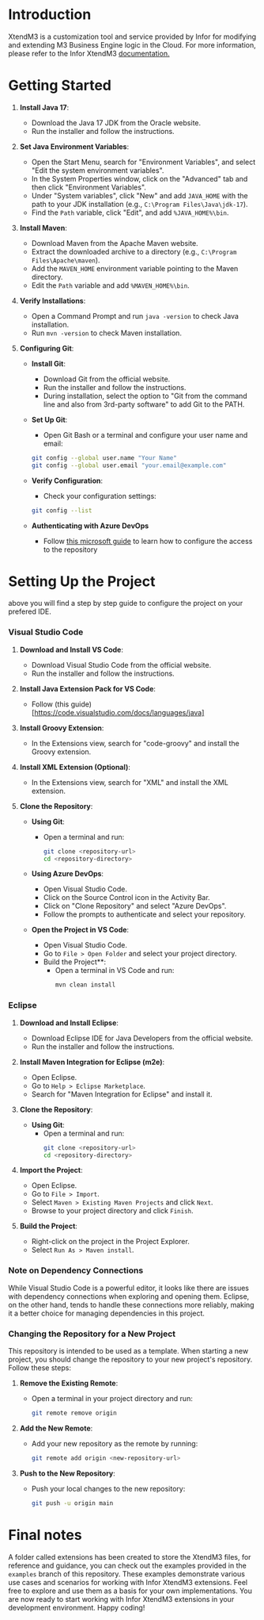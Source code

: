 # Introduction 
XtendM3 is a customization tool and service provided by Infor for modifying and extending M3 Business Engine logic in the Cloud.
For more information, please refer to the Infor XtendM3 [documentation.](https://infor-cloud.github.io/xtendm3/)

# Getting Started

1. **Install Java 17**:
   - Download the Java 17 JDK from the Oracle website.
   - Run the installer and follow the instructions.

2. **Set Java Environment Variables**:
   - Open the Start Menu, search for "Environment Variables", and select "Edit the system environment variables".
   - In the System Properties window, click on the "Advanced" tab and then click "Environment Variables".
   - Under "System variables", click "New" and add `JAVA_HOME` with the path to your JDK installation (e.g., `C:\Program Files\Java\jdk-17`).
   - Find the `Path` variable, click "Edit", and add `%JAVA_HOME%\bin`.

3. **Install Maven**:
   - Download Maven from the Apache Maven website.
   - Extract the downloaded archive to a directory (e.g., `C:\Program Files\Apache\maven`).
   - Add the `MAVEN_HOME` environment variable pointing to the Maven directory.
   - Edit the `Path` variable and add `%MAVEN_HOME%\bin`.

4. **Verify Installations**:
   - Open a Command Prompt and run `java -version` to check Java installation.
   - Run `mvn -version` to check Maven installation.

5. **Configuring Git**:

   - **Install Git**:
      - Download Git from the official website.
      - Run the installer and follow the instructions.
      - During installation, select the option to "Git from the command line and also from 3rd-party software" to add Git to the PATH.

   - **Set Up Git**:
      - Open Git Bash or a terminal and configure your user name and email:
      ```sh
      git config --global user.name "Your Name"
      git config --global user.email "your.email@example.com"
      ```

   - **Verify Configuration**:
      - Check your configuration settings:
      ```sh
      git config --list
      ```

   -  **Authenticating with Azure DevOps**

      - Follow [this microsoft guide](https://learn.microsoft.com/en-us/azure/devops/repos/git/use-ssh-keys-to-authenticate?view=azure-devops) to learn how to configure the access to the repository



# Setting Up the Project
above you will find a step by step guide to configure the project on your prefered IDE.
 ### Visual Studio Code ##
   1. **Download and Install VS Code**:
      - Download Visual Studio Code from the official website.
      - Run the installer and follow the instructions.

   2. **Install Java Extension Pack for VS Code**:
      - Follow (this guide)[https://code.visualstudio.com/docs/languages/java]

   3. **Install Groovy Extension**:
      - In the Extensions view, search for "code-groovy" and install the Groovy extension.

   4. **Install XML Extension (Optional)**:
      - In the Extensions view, search for "XML" and install the XML extension.   

   5. **Clone the Repository**:
      - **Using Git**:
         - Open a terminal and run:
            ```sh
            git clone <repository-url>
            cd <repository-directory>
            ```
      - **Using Azure DevOps**:
         - Open Visual Studio Code.
         - Click on the Source Control icon in the Activity Bar.
         - Click on "Clone Repository" and select "Azure DevOps".
         - Follow the prompts to authenticate and select your repository.

      - **Open the Project in VS Code**:
         - Open Visual Studio Code.
         - Go to `File > Open Folder` and select your project directory.
         - Build the Project**:
            - Open a terminal in VS Code and run:
               ```sh
               mvn clean install
               ```
 ### Eclipse ##
   1. **Download and Install Eclipse**:
      - Download Eclipse IDE for Java Developers from the official website.
      - Run the installer and follow the instructions.

   2. **Install Maven Integration for Eclipse (m2e)**:
      - Open Eclipse.
      - Go to `Help > Eclipse Marketplace`.
      - Search for "Maven Integration for Eclipse" and install it.

   3. **Clone the Repository**:
      - **Using Git**:
         - Open a terminal and run:
            ```sh
            git clone <repository-url>
            cd <repository-directory>
            ```

   4. **Import the Project**:
      - Open Eclipse.
      - Go to `File > Import`.
      - Select `Maven > Existing Maven Projects` and click `Next`.
      - Browse to your project directory and click `Finish`.

   4. **Build the Project**:
      - Right-click on the project in the Project Explorer.
      - Select `Run As > Maven install`.

### Note on Dependency Connections

While Visual Studio Code is a powerful editor, it looks like there are issues with dependency connections when exploring and opening them. Eclipse, on the other hand, tends to handle these connections more reliably, making it a better choice for managing dependencies in this project.

### Changing the Repository for a New Project

This repository is intended to be used as a template. When starting a new project, you should change the repository to your new project's repository. Follow these steps:

1. **Remove the Existing Remote**:
   - Open a terminal in your project directory and run:
     ```sh
     git remote remove origin
     ```

2. **Add the New Remote**:
   - Add your new repository as the remote by running:
     ```sh
     git remote add origin <new-repository-url>
     ```

3. **Push to the New Repository**:
   - Push your local changes to the new repository:
     ```sh
     git push -u origin main
     ```

# Final notes
A folder called extensions has been created to store the XtendM3 files, for reference and guidance, you can check out the examples provided in the `examples` branch of this repository. These examples demonstrate various use cases and scenarios for working with Infor XtendM3 extensions. Feel free to explore and use them as a basis for your own implementations.
You are now ready to start working with Infor XtendM3 extensions in your development environment. Happy coding!
